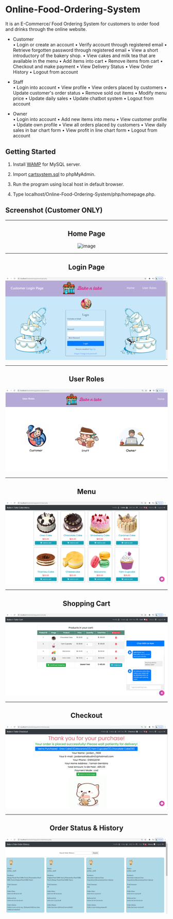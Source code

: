 # Online-Food-Ordering-System
It is an E-Commerce/ Food Ordering System for customers to order food and drinks through the online website.
* Customer
  <br> •	Login or create an account
•	Verify account through registered email
•	Retrieve forgotten password through registered email
•	View a short introductory of the bakery shop.
•	View cakes and milk tea that are available in the menu
•	Add items into cart
•	Remove items from cart
•	Checkout and make payment
• View Delivery Status
•	View Order History
•	Logout from account
 
* Staff 
  <br> •	Login into account
• View profile
•	View orders placed by customers 
• Update customer's order status
•	Remove sold out items
•	Modify menu price
• Update daily sales
• Update chatbot system
•	Logout from account

* Owner
  <br> •	Login into account
•	Add new items into menu
• View customer profile
• Update own profile
•	View all orders placed by customers
• View daily sales in bar chart form
• View profit in line chart form
•	Logout from account





## Getting Started
1. Install  [WAMP](https://www.wampserver.com/en/download-wampserver-64bits/) for MySQL server.

2. Import  [cartsystem.sql](/Online-Food-Ordering-System/cartsystem.sql) to phpMyAdmin. 

3. Run the program using local host in default browser.

4. Type localhost/Online-Food-Ordering-System/php/homepage.php. 

## Screenshot (Customer ONLY)

-----

<div align="center">
  <h2>Home Page</h2>
<img src="images/homepage.png" alt="image">
</div>

-----

<div align="center">
  <h2>Login Page</h2>
<img src="images/login.PNG" alt="image">
</div>

-----

<div align="center">
  <h2>User Roles</h2>
<img src="images/user.PNG" alt="image">
</div>

-----

<div align="center">
  <h2>Menu</h2>
<img src="images/menu.PNG" alt="image">
</div>

-----

<div align="center">
  <h2>Shopping Cart</h2>
<img src="images/cart.PNG" alt="image">
</div>

-----

<div align="center">
  <h2>Checkout</h2>
<img src="images/scheckout.PNG" alt="image">
</div>

-----

<div align="center">
  <h2>Order Status & History</h2>
<img src="images/sorderhistory.PNG" alt="image">
</div>
